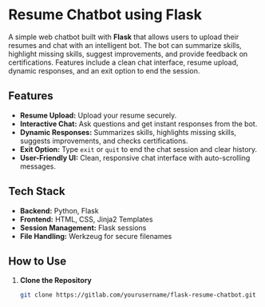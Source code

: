 # Resume Chatbot using Flask

A simple web chatbot built with **Flask** that allows users to upload their resumes and chat with an intelligent bot. The bot can summarize skills, highlight missing skills, suggest improvements, and provide feedback on certifications. Features include a clean chat interface, resume upload, dynamic responses, and an exit option to end the session.

## Features
- **Resume Upload:** Upload your resume securely.
- **Interactive Chat:** Ask questions and get instant responses from the bot.
- **Dynamic Responses:** Summarizes skills, highlights missing skills, suggests improvements, and checks certifications.
- **Exit Option:** Type `exit` or `quit` to end the chat session and clear history.
- **User-Friendly UI:** Clean, responsive chat interface with auto-scrolling messages.

## Tech Stack
- **Backend:** Python, Flask
- **Frontend:** HTML, CSS, Jinja2 Templates
- **Session Management:** Flask sessions
- **File Handling:** Werkzeug for secure filenames

## How to Use

1. **Clone the Repository**  
   ```bash
   git clone https://gitlab.com/yourusername/flask-resume-chatbot.git



